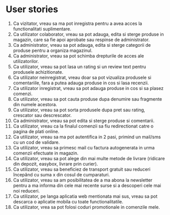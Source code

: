 # User stories

1. Ca vizitator, vreau sa ma pot inregistra pentru a avea acces la functionalitati suplimentare.
2. Ca utilizator colaborator, vreau sa pot adauga, edita si sterge produse in magazin, care sa fie apoi aprobate sau respinse de administrator.
3. Ca administrator, vreau sa pot adauga, edita si sterge categorii de produse pentru a organiza magazinul.
4. Ca administrator, vreau sa pot schimba drepturile de acces ale utilizatorilor.
5. Ca utilizator, vreau sa pot lasa un rating si un review text pentru produsele achizitionate.
6. Ca utilizator neinregistrat, vreau doar sa pot vizualiza produsele si comentariile, fara a putea adauga produse in cos si lasa recenzii.
7. Ca utilizator inregistrat, vreau sa pot adauga produse in cos si sa plasez comenzi.
8. Ca utilizator, vreau sa pot cauta produse dupa denumire sau fragmente din numele acestora.
9. Ca utilizator, vreau sa pot sorta produsele dupa pret sau rating, crescator sau descrescator.
10. Ca administrator, vreau sa pot edita si sterge produse si comentarii.
11. Ca utilizator, vreau ca la finalul comenzii sa fiu redirectionat catre o pagina de plati online.
12. Ca utilizator, vreau sa ma pot autentifica in 2 pasi, primind un mail/sms cu un cod de validare.
13. Ca utilizator, vreau sa primesc mail cu factura autogenerata in urma comenzii efectuate in magazin.
14. Ca utilizator, vreau sa pot alege din mai multe metode de livrare (ridicare din depozit, easybox, livrare prin curier).
15. Ca utilizator, vreau sa beneficiez de transport gratuit sau reduceri începând cu suma x din cosul de cumparaturi.
16. Ca utilizator, vreau sa am posibilitatea de a ma abona la newsletter pentru a ma informa din cele mai recente surse si a descoperi cele mai noi reduceri.
17. Ca utilizator, pe langa aplicatia web mentionata mai sus, vreau sa pot descarca o aplicatie mobila cu toate functionalitatile.
18. Ca utilizator, vrea sa pot folosi coduri promotionale in comenzile mele.
